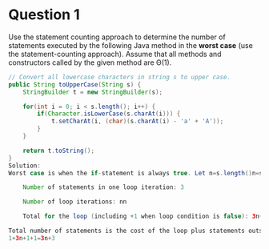 # Question 1

Use the statement counting approach to determine the number of statements executed by the following Java method in the **worst case** (use the statement-counting approach). Assume that all methods and constructors called by the given method are Θ(1).

```java
// Convert all lowercase characters in string s to upper case.
public String toUpperCase(String s) {
    StringBuilder t = new StringBuilder(s);

    for(int i = 0; i < s.length(); i++) {
        if(Character.isLowerCase(s.charAt(i))) {
            t.setCharAt(i, (char)(s.charAt(i) - 'a' + 'A'));
        }
    }

    return t.toString();
}
Solution:
Worst case is when the if-statement is always true. Let n=s.length()n=s.length(). Beginning with the inner loop:

    Number of statements in one loop iteration: 3

    Number of loop iterations: nn

    Total for the loop (including +1 when loop condition is false): 3n+13n+1

Total number of statements is the cost of the loop plus statements outside the loop:
1+3n+1+1=3n+3
